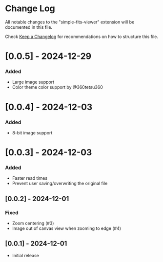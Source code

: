 # Change Log

All notable changes to the "simple-fits-viewer" extension will be documented in this file.

Check [Keep a Changelog](http://keepachangelog.com/) for recommendations on how to structure this file.

# [0.0.5] - 2024-12-29

### Added

- Large image support
- Color theme color support by @360tetsu360

# [0.0.4] - 2024-12-03

### Added

- 8-bit image support

# [0.0.3] - 2024-12-03

### Added

- Faster read times
- Prevent user saving/overwriting the original file

## [0.0.2] - 2024-12-01

### Fixed

- Zoom centering (#3)
- Image out of canvas view when zooming to edge (#4)

## [0.0.1] - 2024-12-01

- Initial release